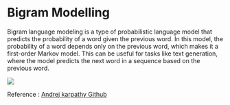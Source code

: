 # Bigram Modelling

Bigram language modeling is a type of probabilistic language model that predicts the probability of a word given the previous word. In this model, the probability of a word depends only on the previous word, which makes it a first-order Markov model. This can be useful for tasks like text generation, where the model predicts the next word in a sequence based on the previous word.

![](https://datachild.net/articles/bigram-language-model-python/sample-bigrams.png)

Reference : [Andrej karpathy Github](https://github.com/karpathy)
